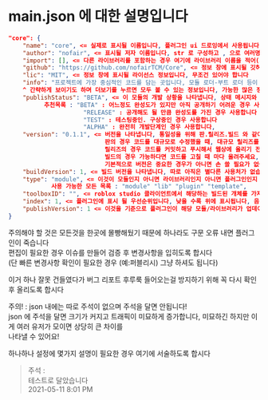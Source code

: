 # main.json 에 대한 설명입니다

```json
"core": {
    "name": "core", <= 실제로 표시될 이름입니다, 플러그인 ui 드로잉에서 사용됩니다
    "author": "nofair", <= 표시될 저자 이름입니다, str 로 구성하고 , 으로 여러명을 적어도 좋습니다
    "import": [], <= 다른 라이브러리를 포함하는 경우 여기에 라이브러리 이름을 적어(array) 불러올 수 있도록 만들어야 합니다
    "github": "https://github.com/nofairTCM/Core", <= 정보 창에 표시될 깃허브 링크입니다, 선택 사항이므로 비워두면 랜더되지 않습니다
    "lic": "MIT", <= 정보 창에 표시될 라이선스 정보입니다, 무조건 있어야 합니다 
    "info": "프로젝트에 가장 중심적인 코드를 담는 곳입니다, 모듈 로더-부트 로더 등이 포함됩니다",
    ^ 간략하게 보이기도 하며 더보기를 누르면 모두 볼 수 있는 정보입니다, 가능한 많은 정보를 제공하여 이 모듈이 무엇을 수행하는지 명시하세요
    "publishStatus": "BETA", <= 이 모듈의 개발 상황을 나타냅니다, 상태 메시지와 비슷한 계념입니다, 통일성을 위해서 아래의것을 쓰는걸 추천합니다
          추천목록 : "BETA" : 어느정도 완성도가 있지만 아직 공개하기 어려운 경우 사용합니다
                     "RELEASE" : 공개해도 될 만큼 완성도를 가진 경우 사용합니다
                     "TEST" : 테스팅중인. 구상중인 경우 사용합니다
                     "ALPHA" : 완전히 개발단계인 경우 사용합니다,
    "version": "0.1.1", <= 버전을 나타냅니다, 통일성을 위해 판.릴리즈.빌드 와 같이 나타냅니다
                           판의 경우 코드를 대규모로 수정했을 때, 대규모 릴리즈를 공개 할 때 올립니다
                           릴리즈의 경우 코드를 커밋하고 푸시해서 웹상에 올리기 전에 올립니다, 변경사항이 적은 경우 무시해도 됩니다
                           빌드의 경우 가능하다면 코드를 고칠 때 마다 올려주세요, 아니면 테스트 해서 성공 한 경우 올려주세요
                           기본적으로 버전은 중요한 경우가 아니면 손 쓸 필요가 없습니다, 표시만을 위해 사용합니다
    "buildVersion": 1, <= 빌드 버전을 나타냅니다, 따로 아직은 별다른 사용처가 없습니다, 이 필드는 비워도 좋습니다
    "type": "module", <= 이것이 모듈인지 아니면 라이브러리인지 아니면 플러그인인지 종류를 결정합니다, 기본적으로 module 을 사용하는것이 좋습니다
            사용 가능한 모든 목록 : "module" "lib" "plugin" "template",
    "toolboxID": "", <= roblox studio 클라이언트에서 해당하는 빌드된 개체를 가져오는 툴박스 id 입니다, game:GetObjects(toolboxID)[1] 를 이용해서 가져옵니다,
    "index": 1, <= 플러그인에 표시 될 우선순위입니다, 낮을 수록 위에 표시됩니다, 음수 역시 사용가능합니다
    "publishVersion": 1 <= 이것을 기준으로 플러그인이 해당 모듈/라이브러리가 업데이트가 필요한지 결정합니다, 툴박스 업데이트 후 올려야됩니다
}
```

주의해야 할 것은 모든것을 한곳에 몰빵해뒀기 때문에 하나라도 구문 오류 내면 플러그인이 죽습니다  
편집이 필요한 경우 이슈를 만들어 검증 후 변경사항을 입히도록 합시다  
(단 빠른 변경사항 확인이 필요한 경우 (예:퍼블리시) 그냥 하셔도 됩니다)  
  
이거 하나 잘못 건들였다가 버그 리포트 후루룩 들어오는걸 방지하기 위해 꼭 다시 확인 후 올리도록 합시다  

주의! : json 내에는 따로 주석이 없으며 주석을 달면 안됩니다!  
json 에 주석을 달면 크기가 커지고 트래픽이 미묘하게 증가합니다, 미묘하긴 하지만 이게 여러 유저가 모이면 상당히 큰 차이를  
나타낼 수 있어요!  

하나하나 설정에 몇가지 설명이 필요한 경우 여기에 서술하도록 합시다  

> 주석 :  
>  테스트로 달았습니다  
>  2021-05-11 8:01 PM  
